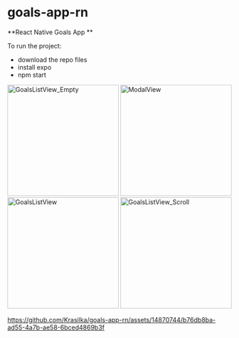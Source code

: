 # goals-app-rn

**React Native Goals App **

To run the project: 
 - download the repo files
 - install expo 
 - npm start

<img src="https://github.com/Krasilka/goals-app-rn/assets/14870744/dd264483-68b1-441c-b770-1aab4b190125" alt="GoalsListView_Empty" width="250">
<img src="https://github.com/Krasilka/goals-app-rn/assets/14870744/0daae003-5a0c-4f35-88ff-9f129121a8f7" alt="ModalView" width="250">
<img src="https://github.com/Krasilka/goals-app-rn/assets/14870744/4a359d11-404e-41b8-9fa9-c3b0393d83e2" alt="GoalsListView" width="250">
<img src="https://github.com/Krasilka/goals-app-rn/assets/14870744/97b414f4-9ca0-48b5-987d-bf0dad663c5b" alt="GoalsListView_Scroll" width="250">

https://github.com/Krasilka/goals-app-rn/assets/14870744/b76db8ba-ad55-4a7b-ae58-6bced4869b3f
